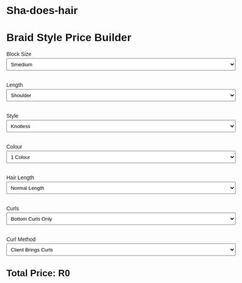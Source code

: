 # Sha-does-hair
<!DOCTYPE html>
<html lang="en">
<head>
<meta charset="UTF-8" />
<meta name="viewport" content="width=device-width, initial-scale=1" />
<title>Braid Style Price Builder</title>
<style>
  body { font-family: Arial, sans-serif; max-width: 600px; margin: 2rem auto; padding: 1rem; }
  label { display: block; margin: 0.5rem 0 0.2rem; }
  select { width: 100%; padding: 0.4rem; margin-bottom: 1rem; }
  #totalPrice { font-size: 1.5rem; font-weight: bold; margin-top: 1rem; }
</style>
</head>
<body>

<h1>Braid Style Price Builder</h1>

<form id="priceForm">

  <label for="blockSize">Block Size</label>
  <select id="blockSize" required>
    <option value="300">Extra Small</option>
    <option value="250">Small</option>
    <option value="200" selected>Smedium</option>
    <option value="150">Medium</option>
    <option value="100">Large</option>
    <option value="80">Jumbo</option>
  </select>

  <label for="length">Length</label>
  <select id="length" required>
    <option value="0">Shoulder</option>
    <option value="50">Mid Back</option>
    <option value="100">Waist Length</option>
    <option value="150">Bum Length</option>
    <option value="200">Knee Length</option>
  </select>

  <label for="style">Style</label>
  <select id="style" required>
    <option value="50">Knotless</option>
    <option value="30">Twist</option>
    <option value="100">Locs</option>
  </select>

  <label for="colour">Colour</label>
  <select id="colour" required>
    <option value="0">1 Colour</option>
    <option value="30">Colour Mix</option>
  </select>

  <label for="hairLength">Hair Length</label>
  <select id="hairLength" required>
    <option value="50">Short</option>
    <option value="0" selected>Normal Length</option>
  </select>

  <label for="curls">Curls</label>
  <select id="curls" required>
    <option value="20">Bottom Curls Only</option>
    <option value="40">Boho/Goddess Curls Only</option>
    <option value="60">Both Bottom + Boho</option>
  </select>

  <label for="curlMethod">Curl Method</label>
  <select id="curlMethod" required>
    <option value="0">Client Brings Curls</option>
    <option value="10">I Curl the Hairpiece</option>
    <option value="30">I Use My Own Curls</option>
  </select>

</form>

<div id="totalPrice">Total Price: R0</div>

<script>
  const form = document.getElementById('priceForm');
  const totalPriceDisplay = document.getElementById('totalPrice');

  function calculatePrice() {
    const blockSize = Number(form.blockSize.value);
    const length = Number(form.length.value);
    const style = Number(form.style.value);
    const colour = Number(form.colour.value);
    const hairLength = Number(form.hairLength.value);
    const curls = Number(form.curls.value);
    const curlMethod = Number(form.curlMethod.value);

    const total = blockSize + length + style + colour + hairLength + curls + curlMethod;

    totalPriceDisplay.textContent = `Total Price: R${total}`;
  }

  form.addEventListener('change', calculatePrice);
  window.addEventListener('load', calculatePrice);
</script>

</body>
</html>
